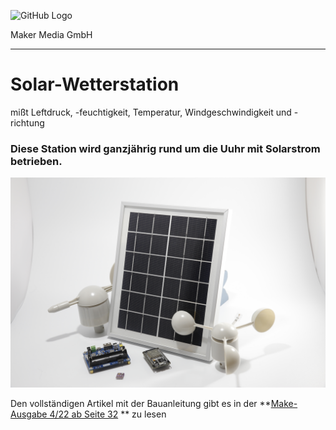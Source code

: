 ![GitHub Logo](http://www.heise.de/make/icons/make_logo.png)

Maker Media GmbH
*** 

# Solar-Wetterstation

mißt Leftdruck, -feuchtigkeit, Temperatur, Windgeschwindigkeit und -richtung

### Diese Station wird ganzjährig rund um die Uuhr mit Solarstrom betrieben.

![Picture](https://github.com/MakeMagazinDE/Solar-Wetterstation/blob/main/_MG_9567.JPG)

Den vollständigen Artikel mit der Bauanleitung gibt es in der **[Make-Ausgabe 4/22 ab Seite 32]([https://www.heise.de/select/make/2022/3/2129508532270595271](https://www.heise.de/select/make/2022/4/2216407360229342785)) ** zu lesen
